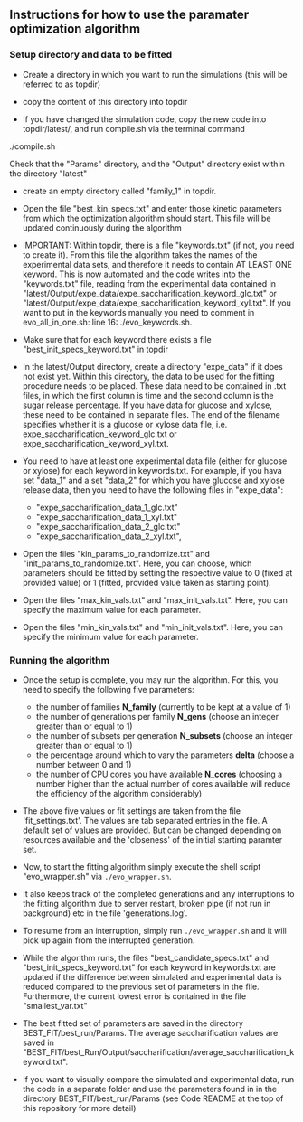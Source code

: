  

## Instructions for how to use the paramater optimization algorithm


### Setup directory and data to be fitted

- Create a directory in which you want to run the simulations (this will be referred to as topdir)

- copy the content of this directory into topdir

- If you have changed the simulation code, copy the new code into topdir/latest/, and run compile.sh via the terminal command

./compile.sh

Check that the "Params" directory, and the "Output" directory exist within the directory "latest"

- create an empty directory called "family_1" in topdir.

- Open the file "best_kin_specs.txt" and enter those kinetic parameters from which the optimization algorithm should start. This file will be updated continuously during the algorithm

- IMPORTANT: Within topdir, there is a file "keywords.txt" (if not, you need to create it). From this file the algorithm takes
the names of the experimental data sets, and therefore it needs to contain AT LEAST ONE keyword. This is now automated and the code writes into the "keywords.txt" file, reading from the experimental data contained in "latest/Output/expe_data/expe_saccharification_keyword_glc.txt" or "latest/Output/expe_data/expe_saccharification_keyword_xyl.txt". If you want to put in the keywords manually you need to comment in evo_all_in_one.sh: line 16: ./evo_keywords.sh.

- Make sure that for each keyword there exists a file "best_init_specs_keyword.txt" in topdir

- In the latest/Output directory, create a directory "expe_data" if it does not exist yet. Within this directory,
 the data to be used for the fitting procedure needs to be placed.
 These data need to be contained in .txt files,
 in which the first column is time and the second column is the sugar release percentage.
 If you have data for glucose and xylose, these need to be contained in separate files.
 The end of the filename specifies whether it is a glucose or xylose data file, i.e. expe_saccharification_keyword_glc.txt or expe_saccharification_keyword_xyl.txt.

- You need to have at least one experimental data file (either for glucose or xylose) for each keyword in keywords.txt. For example, if you hava set "data_1"
 and a set "data_2" for which you have glucose and xylose release data, then you need to have the following files in "expe_data":
     - "expe_saccharification_data_1_glc.txt" 
     - "expe_saccharification_data_1_xyl.txt"
     - "expe_saccharification_data_2_glc.txt"
     - "expe_saccharification_data_2_xyl.txt", 

- Open the files "kin_params_to_randomize.txt" and "init_params_to_randomize.txt". Here, you can choose, which parameters should be fitted by setting the respective value to 0 (fixed at provided value) or 1 (fitted, provided value taken as starting point). 

- Open the files "max_kin_vals.txt" and "max_init_vals.txt". Here, you can specify the maximum value for each parameter.

- Open the files "min_kin_vals.txt" and "min_init_vals.txt". Here, you can specify the minimum value for each parameter.


### Running the algorithm

- Once the setup is complete, you may run the algorithm. For this, you need to specify the following five parameters:

    - the number of families **N_family** (currently to be kept at a value of 1)
    - the number of generations per family **N_gens** (choose an integer greater than or equal to 1)
    - the number of subsets per generation **N_subsets** (choose an integer greater than or equal to 1)
    - the percentage around which to vary the parameters **delta** (choose a number between 0 and 1)
    - the number of CPU cores you have available **N_cores** (choosing a number higher than the actual number of cores available will reduce the efficiency of the algorithm considerably)
    
- The above five values or fit settings are taken from the file 'fit_settings.txt'. The values are tab separated entries in the file. A default set of values are provided. But can be changed depending on resources available and the 'closeness' of the initial starting paramter set.

- Now, to start the fitting algorithm simply execute the shell script "evo_wrapper.sh" via `./evo_wrapper.sh`.

- It also keeps track of the completed generations and any interruptions to the fitting algorithm due to server restart, broken pipe (if not run in background) etc in the file 'generations.log'.

- To resume from an interruption, simply run `./evo_wrapper.sh` and it will pick up again from the interrupted generation.

- While the algorithm runs, the files "best_candidate_specs.txt" and "best_init_specs_keyword.txt" for each keyword in keywords.txt are updated if the difference between simulated and experimental data is reduced compared to the previous set of parameters in the file. Furthermore, the current lowest error is contained in the file "smallest_var.txt"

- The best fitted set of parameters are saved in the directory BEST_FIT/best_run/Params. The average saccharification values are saved in "BEST_FIT/best_Run/Output/saccharification/average_saccharification_keyword.txt".

- If you want to visually compare the simulated and experimental data, run the code in a separate folder and use the parameters found in in the directory BEST_FIT/best_run/Params (see Code README at the top of this repository for more detail)
